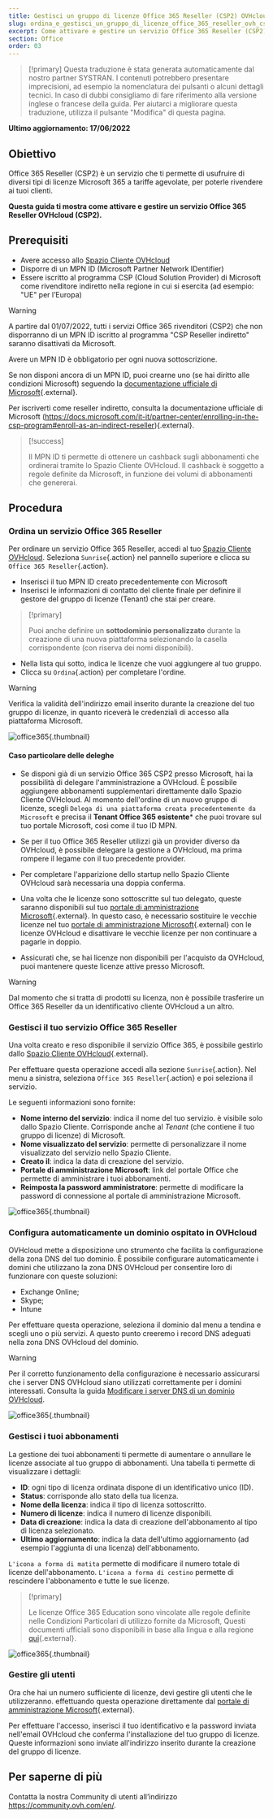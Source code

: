 ```yaml
---
title: Gestisci un gruppo di licenze Office 365 Reseller (CSP2) OVHcloud
slug: ordina_e_gestisci_un_gruppo_di_licenze_office_365_reseller_ovh_csp2
excerpt: Come attivare e gestire un servizio Office 365 Reseller (CSP2) in OVHcloud
section: Office
order: 03
---
```


> [!primary]
> Questa traduzione è stata generata automaticamente dal nostro partner SYSTRAN. I contenuti potrebbero presentare imprecisioni, ad esempio la nomenclatura dei pulsanti o alcuni dettagli tecnici. In caso di dubbi consigliamo di fare riferimento alla versione inglese o francese della guida. Per aiutarci a migliorare questa traduzione, utilizza il pulsante "Modifica" di questa pagina.
>

**Ultimo aggiornamento: 17/06/2022**

## Obiettivo

Office 365 Reseller (CSP2) è un servizio che ti permette di usufruire di diversi tipi di licenze Microsoft 365 a tariffe agevolate, per poterle rivendere ai tuoi clienti.

**Questa guida ti mostra come attivare e gestire un servizio Office 365 Reseller OVHcloud (CSP2).**

## Prerequisiti

- Avere accesso allo [Spazio Cliente OVHcloud](https://www.ovh.com/auth/?action=gotomanager&from=https://www.ovh.it/&ovhSubsidiary=it)
- Disporre di un MPN ID (Microsoft Partner Network IDentifier)
- Essere iscritto al programma CSP (Cloud Solution Provider) di Microsoft come rivenditore indiretto nella regione in cui si esercita (ad esempio: "UE" per l’Europa)

> [!warning]
>
> A partire dal 01/07/2022, tutti i servizi Office 365 rivenditori (CSP2) che non disporranno di un MPN ID iscritto al programma "CSP Reseller indiretto" saranno disattivati da Microsoft.
>
> Avere un MPN ID è obbligatorio per ogni nuova sottoscrizione.
>
Se non disponi ancora di un MPN ID, puoi crearne uno (se hai diritto alle condizioni Microsoft) seguendo la [documentazione ufficiale di Microsoft](https://docs.microsoft.com/it-it/partner-center/mpn-create-a-partner-center-account){.external}.

Per iscriverti come reseller indiretto, consulta la documentazione ufficiale di Microsoft (https://docs.microsoft.com/it-it/partner-center/enrolling-in-the-csp-program#enroll-as-an-indirect-reseller){.external}.

> [!success]
>
> Il MPN ID ti permette di ottenere un cashback sugli abbonamenti che ordinerai tramite lo Spazio Cliente OVHcloud. Il cashback è soggetto a regole definite da Microsoft, in funzione dei volumi di abbonamenti che genererai.
>

## Procedura

### Ordina un servizio Office 365 Reseller

Per ordinare un servizio Office 365 Reseller, accedi al tuo [Spazio Cliente OVHcloud](https://www.ovh.com/auth/?action=gotomanager&from=https://www.ovh.it/&ovhSubsidiary=it). Seleziona `Sunrise`{.action} nel pannello superiore e clicca su `Office 365 Reseller`{.action}.

- Inserisci il tuo MPN ID creato precedentemente con Microsoft
- Inserisci le informazioni di contatto del cliente finale per definire il gestore del gruppo di licenze (Tenant) che stai per creare.

> [!primary]
>
> Puoi anche definire un **sottodominio personalizzato** durante la creazione di una nuova piattaforma selezionando la casella corrispondente (con riserva dei nomi disponibili).
>

- Nella lista qui sotto, indica le licenze che vuoi aggiungere al tuo gruppo.
- Clicca su `Ordina`{.action} per completare l'ordine.

> [!warning]
>
> Verifica la validità dell'indirizzo email inserito durante la creazione del tuo gruppo di licenze, in quanto riceverà le credenziali di accesso alla piattaforma Microsoft.
>

![office365](images/csp2-01.png){.thumbnail}

#### Caso particolare delle deleghe

- Se disponi già di un servizio Office 365 CSP2 presso Microsoft, hai la possibilità di delegare l'amministrazione a OVHcloud. È possibile aggiungere abbonamenti supplementari direttamente dallo Spazio Cliente OVHcloud. Al momento dell'ordine di un nuovo gruppo di licenze, scegli `Delega di una piattaforma creata precedentemente da Microsoft` e precisa il **Tenant Office 365 esistente*** che puoi trovare sul tuo portale Microsoft, così come il tuo ID MPN.

- Se per il tuo Office 365 Reseller utilizzi già un provider diverso da OVHcloud, è possibile delegare la gestione a OVHcloud, ma prima rompere il legame con il tuo precedente provider.

- Per completare l'apparizione dello startup nello Spazio Cliente OVHcloud sarà necessaria una doppia conferma.

- Una volta che le licenze sono sottoscritte sul tuo delegato, queste saranno disponibili sul tuo [portale di amministrazione Microsoft](https://portal.office.com/Admin/Default.aspx){.external}. In questo caso, è necessario sostituire le vecchie licenze nel tuo [portale di amministrazione Microsoft](https://portal.office.com/Admin/Default.aspx){.external} con le licenze OVHcloud e disattivare le vecchie licenze per non continuare a pagarle in doppio.

- Assicurati che, se hai licenze non disponibili per l'acquisto da OVHcloud, puoi mantenere queste licenze attive presso Microsoft.

> [!warning]
> Dal momento che si tratta di prodotti su licenza, non è possibile trasferire un Office 365 Reseller da un identificativo cliente OVHcloud a un altro.
>

### Gestisci il tuo servizio Office 365 Reseller

Una volta creato e reso disponibile il servizio Office 365, è possibile gestirlo dallo [Spazio Cliente OVHcloud](https://www.ovh.com/auth/?action=gotomanager&from=https://www.ovh.it/&ovhSubsidiary=it){.external}.

Per effettuare questa operazione accedi alla sezione `Sunrise`{.action}. Nel menu a sinistra, seleziona `Office 365 Reseller`{.action} e poi seleziona il servizio.

Le seguenti informazioni sono fornite:

- **Nome interno del servizio**: indica il nome del tuo servizio. è visibile solo dallo Spazio Cliente. Corrisponde anche al *Tenant* (che contiene il tuo gruppo di licenze) di Microsoft.
- **Nome visualizzato del servizio**: permette di personalizzare il nome visualizzato del servizio nello Spazio Cliente.
- **Creato il**: indica la data di creazione del servizio.
- **Portale di amministrazione Microsoft**: link del portale Office che permette di amministrare i tuoi abbonamenti.
- **Reimposta la password amministratore**: permette di modificare la password di connessione al portale di amministrazione Microsoft.

![office365](images/sunrise_office365_CSP2_services_details.png){.thumbnail}

### Configura automaticamente un dominio ospitato in OVHcloud

OVHcloud mette a disposizione uno strumento che facilita la configurazione della zona DNS del tuo dominio. È possibile configurare automaticamente i domini che utilizzano la zona DNS OVHcloud per consentire loro di funzionare con queste soluzioni:

- Exchange Online;
- Skype;
- Intune

Per effettuare questa operazione, seleziona il dominio dal menu a tendina e scegli uno o più servizi. A questo punto creeremo i record DNS adeguati nella zona DNS OVHcloud del dominio.

> [!warning]
> Per il corretto funzionamento della configurazione è necessario assicurarsi che i server DNS OVHcloud siano utilizzati correttamente per i domini interessati. Consulta la guida [Modificare i server DNS di un dominio OVHcloud](https://docs.ovh.com/it/domains/web_hosting_gestisci_il_tuo_server_dns/).
>

![office365](images/sunrise_office365_CSP2_automatic_domain_configuration.png){.thumbnail}

### Gestisci i tuoi abbonamenti

La gestione dei tuoi abbonamenti ti permette di aumentare o annullare le licenze associate al tuo gruppo di abbonamenti. Una tabella ti permette di visualizzare i dettagli:

- **ID**: ogni tipo di licenza ordinata dispone di un identificativo unico (ID).
- **Status**: corrisponde allo stato della tua licenza.
- **Nome della licenza**: indica il tipo di licenza sottoscritto.
- **Numero di licenze**: indica il numero di licenze disponibili.
- **Data di creazione**: indica la data di creazione dell'abbonamento al tipo di licenza selezionato.
- **Ultimo aggiornamento**: indica la data dell'ultimo aggiornamento (ad esempio l'aggiunta di una licenza) dell'abbonamento.

`L'icona a forma di matita` permette di modificare il numero totale di licenze dell'abbonamento. `L'icona a forma di cestino` permette di rescindere l'abbonamento e tutte le sue licenze.

> [!primary]
>
> Le licenze Office 365 Education sono vincolate alle regole definite nelle Condizioni Particolari di utilizzo fornite da Microsoft, Questi documenti ufficiali sono disponibili in base alla lingua e alla regione [qui](http://www.microsoftvolumelicensing.com/DocumentSearch.aspx?Mode=2&Keyword=AcademicQualEdUserDef){.external}.
>

![office365](images/sunrise_office365_CSP2_Subscribers.png){.thumbnail}

### Gestire gli utenti

Ora che hai un numero sufficiente di licenze, devi gestire gli utenti che le utilizzeranno. effettuando questa operazione direttamente dal [portale di amministrazione Microsoft](https://portal.office.com/Admin/Default.aspx){.external}.

Per effettuare l'accesso, inserisci il tuo identificativo e la password inviata nell'email OVHcloud che conferma l'installazione del tuo gruppo di licenze. Queste informazioni sono inviate all'indirizzo inserito durante la creazione del gruppo di licenze.

## Per saperne di più

Contatta la nostra Community di utenti all’indirizzo <https://community.ovh.com/en/>.
